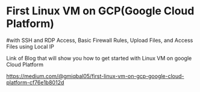 # First Linux VM on GCP(Google Cloud Platform)
#with SSH and RDP Access, Basic Firewall Rules, Upload Files, and Access Files using Local IP

Link of Blog that will show you how to get started with Linux VM on google Cloud Platform

https://medium.com/@gmiqbal05/first-linux-vm-on-gcp-google-cloud-platform-cf76e1b8012d
